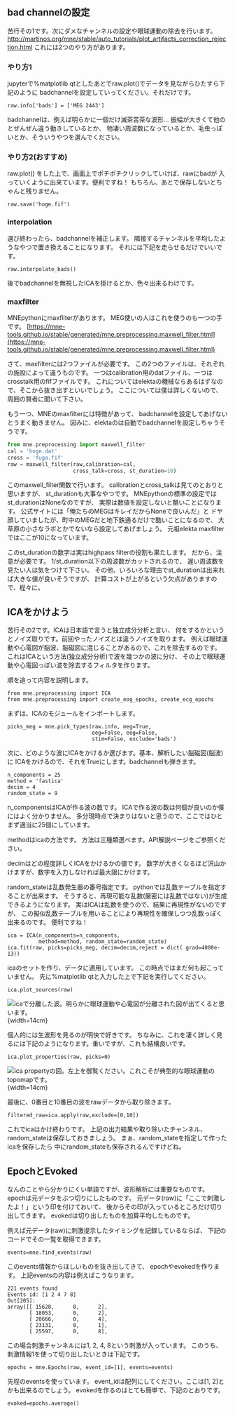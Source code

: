 
## bad channelの設定

苦行その1です。次にダメなチャンネルの設定や眼球運動の除去を行います。
http://martinos.org/mne/stable/auto_tutorials/plot_artifacts_correction_rejection.html
これには2つのやり方があります。

### やり方1
jupyterで%matplotlib qtとしたあとでraw.plot()でデータを見ながらひたすら下記のように
badchannelを設定していってください。それだけです。

```{frame=single}
raw.info['bads'] = ['MEG 2443']
```
badchannelは、例えば明らかに一個だけ滅茶苦茶な波形…
振幅が大きくて他のとぜんぜん違う動きしているとか、
物凄い周波数になっているとか、毛虫っぽいとか、そういうやつを選んでください。

### やり方2(おすすめ)　
raw.plot()
をした上で、画面上でポチポチクリックしていけば、rawにbadが
入っていくように出来ています。便利ですね！
もちろん、あとで保存しないとちゃんと残りません。

```{frame=single}
raw.save('hoge.fif')
```

### interpolation
選び終わったら、badchannelを補正します。
隣接するチャンネルを平均したようなやつで置き換えることになります。
それには下記を走らせるだけでいいです。
```{frame=single}
raw.interpolate_bads()
```
後でbadchannelを無視したICAを掛けるとか、色々出来るわけです。

### maxfilter
MNEpythonにmaxfilterがあります。
MEG使いの人はこれを使うのも一つの手です。
[https://mne-tools.github.io/stable/generated/mne.preprocessing.maxwell_filter.html](https://mne-tools.github.io/stable/generated/mne.preprocessing.maxwell_filter.html)

さて、maxfilterには2つファイルが必要です。
この2つのファイルは、それぞれの施設によって違うものです。
一つはcalibration用のdatファイル、一つはcrosstalk用のfifファイルです。
これについてはelektaの機械ならあるはずなので、そこから抜き出すといいでしょう。
ここについては僕は詳しくないので、周囲の賢者に聞いて下さい。

もう一つ、MNEのmaxfilterには特徴があって、
badchannelを設定してあげないとうまく動きません。
因みに、elektaのは自動でbadchannelを設定しちゃうそうです。

```python
from mne.preprocessing import maxwell_filter
cal = 'hoge.dat'
cross = 'fuga.fif'
raw = maxwell_filter(raw,calibration=cal,
                     cross_talk=cross, st_duration=10)
```
このmaxwell_filter関数で行います。
calibrationとcross_talkは見てのとおりと思いますが、
st_durationも大事なやつです。
MNEpythonの標準の設定ではst_durationはNoneなのですが、
実際は数値を設定しないと酷いことになります。
公式サイトには「俺たちのMEGはキレイだからNoneで良いんだ」と
ドヤ顔していましたが、町中のMEGだと地下鉄通るだけで酷いことになるので、
大草原の小さなラボとかでないなら設定してあげましょう。
元祖elekta maxfilterではここが10になっています。

このst_durationの数字は実はhighpass filterの役割も果たします。
だから、注意が必要です。
1/st_duration以下の周波数がカットされるので、
遅い周波数を見たい人は気をつけて下さい。
その他、いろいろな理由でst_durationは出来れば大きな値が良いそうですが、
計算コストが上がるという欠点がありますので、程々に。


## ICAをかけよう

苦行その2です。ICAは日本語で言うと独立成分分析と言い、
何をするかというとノイズ取りです。前回やったノイズとは違うノイズを取ります。
例えば眼球運動や心電図が脳波、脳磁図に混じることがあるので、これを除去するのです。
これはICAという方法(独立成分分析)で波を幾つかの波に分け、
その上で眼球運動や心電図っぽい波を除去するフィルタを作ります。

順を追って内容を説明します。
```{frame=single}
from mne.preprocessing import ICA
from mne.preprocessing import create_eog_epochs, create_ecg_epochs
```

まずは、ICAのモジュールをインポートします。
```{frame=single}
picks_meg = mne.pick_types(raw.info, meg=True,
                           eeg=False, eog=False,
                           stim=False, exclude='bads')
```
次に、どのような波にICAをかけるか選びます。基本、解析したい脳磁図(脳波)に
ICAをかけるので、それをTrueにします。badchannelも弾きます。

```{frame=single}
n_components = 25  
method = 'fastica'  
decim = 4  
random_state = 9
```
n_componentsはICAが作る波の数です。
ICAで作る波の数は何個が良いのか僕にはよく分かりません。
多分現時点で決まりはないと思うので、ここではひとまず適当に25個にしています。

methodはicaの方法です。
方法は三種類選べます。API解説ページをご参照ください。

decimはどの程度詳しくICAをかけるかの値です。
数字が大きくなるほど沢山かけますが、数字を入力しなければ最大限にかけます。

random_stateは乱数発生器の番号指定です。
pythonでは乱数テーブルを指定することが出来ます。
そうすると、再現可能な乱数(厳密には乱数ではない)が生成できるようになります。
実はICAは乱数を使うので、結果に再現性がないのですが、
この擬似乱数テーブルを用いることにより再現性を確保しつつ乱数っぽく出来るのです。
便利ですね！

```{frame=single}
ica = ICA(n_components=n_components,
          method=method, random_state=random_state)
ica.fit(raw, picks=picks_meg, decim=decim,reject = dict( grad=4000e-13))
```
icaのセットを作り、データに適用しています。
この時点ではまだ何も起こっていません。
先に%matplotlib qtと入力した上で下記を実行してください。
```{frame=single}
ica.plot_sources(raw)
```


![icaで分離した波。明らかに眼球運動や心電図が分離された図が出てくると思います。](img/ICA_wave.png){width=14cm}

個人的には生波形を見るのが明快で好きです。
ちなみに、これを凄く詳しく見るには下記のようになります。重いですが、これも結構良いです。

```{frame=single}
ica.plot_properties(raw, picks=0)
```

![ica propertyの図。左上を御覧ください。これこそが典型的な眼球運動のtopomapです。](img/ICA_property1.png){width=14cm}

最後に、0番目と10番目の波をrawデータから取り除きます。
```{frame=single}
filtered_raw=ica.apply(raw,exclude=[0,10])
```
これでicaはかけ終わりです。
上記の出力結果や取り除いたチャンネル、random_stateは保存しておきましょう。
まぁ、random_stateを指定して作ったicaを保存したら
中にrandom_stateも保存されるんですけどね。


## EpochとEvoked
なんのことやら分かりにくい単語ですが、波形解析には重要なものです。
epochは元データをぶつ切りにしたものです。
元データ(raw)に「ここで刺激したよ！」という印を付けておいて、
後からその印が入っているところだけ切り出してきます。
evokedは切り出したものを加算平均したものです。

例えば元データ(raw)に刺激提示したタイミングを記録しているならば、
下記のコードでその一覧を取得できます。
```{frame=single}
events=mne.find_events(raw)
```
このevents情報からほしいものを抜き出してきて、
epochやevokedを作ります。
上記eventsの内容は例えばこうなります。
```{frame=single}
221 events found
Events id: [1 2 4 7 8]
Out[205]:
array([[ 15628,      0,      2],
       [ 18053,      0,      2],
       [ 20666,      0,      4],
       [ 23131,      0,      1],
       [ 25597,      0,      8],
```
この場合刺激チャンネルには1, 2, 4, 8という刺激が入っています。
このうち、刺激情報1を使って切り出したいときは下記です。
```{frame=single}
epochs = mne.Epochs(raw, event_id=[1], events=events)
```
先程のeventsを使っています。
event_idは配列にしてください。ここは[1, 2]とかも出来るのでしょう。
evokedを作るのはとても簡単で、下記のとおりです。
```{frame=single}
evoked=epochs.average()
```
